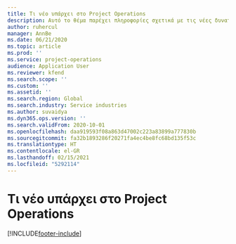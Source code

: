 ```yaml
---
title: Τι νέο υπάρχει στο Project Operations
description: Αυτό το θέμα παρέχει πληροφορίες σχετικά με τις νέες δυνατότητες και τις λειτουργίες του Microsoft Dynamics 365 Project Operations.
author: ruhercul
manager: AnnBe
ms.date: 06/21/2020
ms.topic: article
ms.prod: ''
ms.service: project-operations
audience: Application User
ms.reviewer: kfend
ms.search.scope: ''
ms.custom: ''
ms.assetid: ''
ms.search.region: Global
ms.search.industry: Service industries
ms.author: suvaidya
ms.dyn365.ops.version: ''
ms.search.validFrom: 2020-10-01
ms.openlocfilehash: daa919593f08a863d47002c223a83899a777830b
ms.sourcegitcommit: fa32b1893286f20271fa4ec4be8fc68bd135f53c
ms.translationtype: HT
ms.contentlocale: el-GR
ms.lasthandoff: 02/15/2021
ms.locfileid: "5292114"
---
```

# <a name="whats-new-in-project-operations"></a>Τι νέο υπάρχει στο Project Operations


[!INCLUDE[footer-include](../includes/footer-banner.md)]